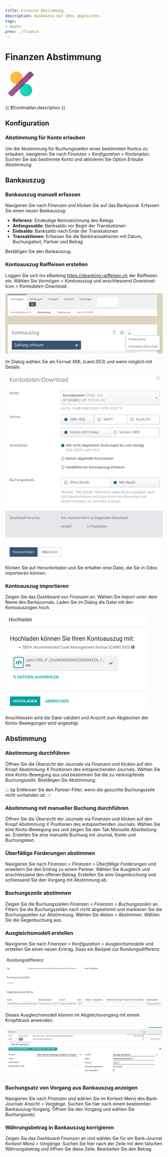 ```yaml
---
title: Finanzen Abstimmung
description: Bankkonto mit Odoo abgleichen.
tags:
- HowTo
prev: ./finance
---
```

# Finanzen Abstimmung
![icons_odoo_account_accountant](attachments/icons_odoo_account_accountant.png)

{{ $frontmatter.description }}

## Konfiguration

### Abstimmung für Konto erlauben

Um die Abstimmung für Buchungszeilen eines bestimmten Kontos zu erlauben, navigieren Sie nach *Finanzen > Konfiguration > Kontenplan*. Suchen Sie das bestimmte Konto und aktivieren Sie Option *Erlaube Abstimmung*.

## Bankauszug

### Bankauszug manuell erfassen

Navigieren Sie nach *Finanzen* und klicken Sie auf das Bankjoural. Erfassen Sie einen neuen Bankauszug:

* **Referenz**: Eindeutige Kennzeichnung des Belegs
* **Anfangssaldo**: Banksaldo vor Begin der Transkationen
* **Endsaldo**: Banksaldo nach Ende der Transkationen
* **Transaktionen**: Erfassen Sie die Banktransaktionen mit Datum, Buchungstext, Partner und Betrag

Bestätigen Sie den Bankauszug.

### Kontoauszug Raiffeisen erstellen

Loggen Sie sich ins eBanking <https://ebanking.raiffeisen.ch> der Raiffeisen ein. Wählen Sie *Vermögen > Kontoauszug* und anschliessend *Download-Icon > Kontodaten-Download*.

![](attachments/Finance%20Reconcile%20eBanking%20Kontodaten%20Raiffeisen.png)

Im Dialog wählen Sie als Format XML (camt.053) und wenn möglich mit Details.

![](attachments/Finance%20Reconcile%20Kontodaten-Download%20Raiffeisen.png)

Klicken Sie auf *Herunterladen* und Sie erhalten eine Datei, die Sie in Odoo importieren können.

### Kontoauszug importieren

Zeigen Sie das Dashboard von *Finanzen* an. Wählen Sie *Import* unter dem Name des Bankjournals. Laden Sie im Dialog die Datei mit den Kontoauszügen hoch.

![](attachments/Finanzen%20Kontoauszug%20importieren.png)

Anschliessen wird die Datei validiert und Ansicht zum Abgleichen der Konto-Bewegungen wird angezeigt.

## Abstimmung

### Abstimmung durchführen

Öffnen Sie die Übersicht der Journale via *Finanzen* und klicken auf den Knopf *Abstimmung X Positionen* des entsprechenden Journals. Wählen Sie eine Konto-Bewegung aus und bestimmen Sie die zu verknüpfende Buchungszeile. Bestätigen Sie Abstimmung.

::: tip
Entfernen Sie den Partner-Filter, wenn die gesuchte Buchungszeile nicht vorhanden ist.
:::

### Abstimmung mit manueller Buchung durchführen

Öffnen Sie die Übersicht der Journale via *Finanzen* und klicken auf den Knopf *Abstimmung X Positionen* des entsprechenden Journals. Wählen Sie eine Konto-Bewegung aus und zeigen Sie den Tab *Manuelle Abarbeitung* an. Erstellen Sie eine manuelle Buchung mit Journal, Konto und Buchungstext.

### Überfällige Forderungen abstimmen

Navigieren Sie nach *Finanzen > FInanzen > Überfällige Forderungen* und erweitern Sie den Eintrag zu einem Partner. Wählen Sie Ausgleich und anschliessend den offenen Betrag. Erstellen Sie eine Gegenbuchung und schliessend Sie den Vorgang mit *Abstimmung* ab.

### Buchungszeile abstimmen

Zeigen Sie die Buchungszeilen *Finanzen > Finanzen > Buchungszeilen* an. Filtern Sie die Buchungszeilen nach nicht abgestimmt und markieren Sie die Buchungszeilen zur Abstimmung. Wählen Sie *Aktion > Abstimmen*. Wählen Sie die Gegenbuchung aus.

### Ausgleichsmodell erstellen

Navigieren Sie nach *Finanzen > Konfiguration > Ausgleichsmodelle* und erstellen Sie einen neuen Eintrag. Dazu ein Beispiel zur Rundungsdifferenz:

![](attachments/Finanzen%20Abstimmung%20Rundungsdifferenz.png)

Dieses Ausgleichsmodell können im Abgleichsvorgang mit einem Knopfdruck anwenden:

![](attachments/Finanzen%20Abstimmung%20Ausgleichsmodell%20anwenden.png)

### Buchungsatz von Vorgang aus Bankauszug anzeigen

Navigieren Sie nach *Finanzen* und wählen Sie im Kontext-Menü des Bank-Journals *Ansicht > Vorgänge*. Suchen Sie hier nach einem bestimmten Bankauszug-Vorgang. Öffnen Sie den Vorgang und wählen Sie *Buchungssatz*.

### Währungsbetrag in Bankauszug korrigieren

Zeigen Sie das Dashboard *Finanzen* an und wählen Sie für ein Bank-Journal *Kontext-Menü > Vorgänge*. Suchen Sie hier nach der Zeile mit dem falschen Währungsbetrag und öffnen Sie diese Zeile. Bearbeiten Sie den Betrag.